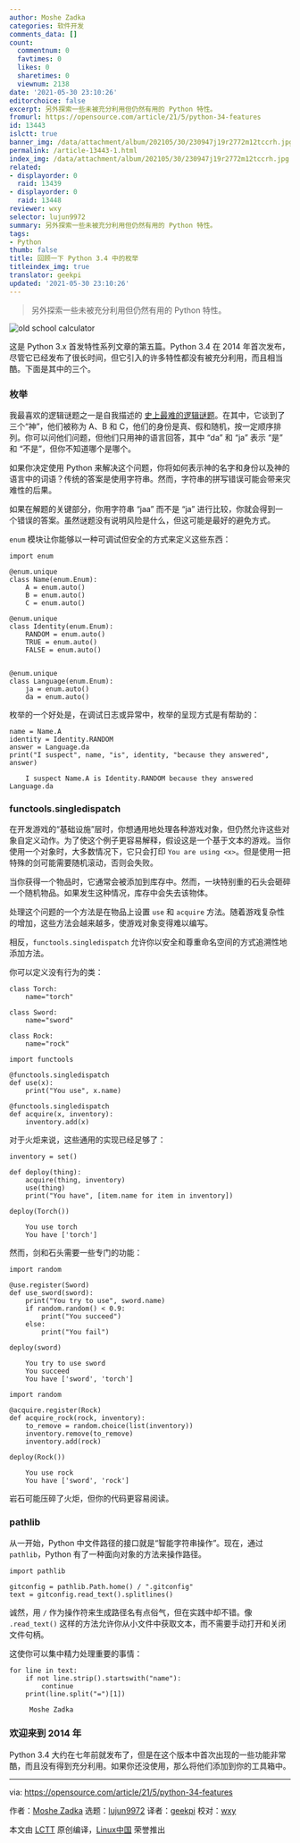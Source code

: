 ```yaml
---
author: Moshe Zadka
categories: 软件开发
comments_data: []
count:
  commentnum: 0
  favtimes: 0
  likes: 0
  sharetimes: 0
  viewnum: 2138
date: '2021-05-30 23:10:26'
editorchoice: false
excerpt: 另外探索一些未被充分利用但仍然有用的 Python 特性。
fromurl: https://opensource.com/article/21/5/python-34-features
id: 13443
islctt: true
banner_img: /data/attachment/album/202105/30/230947j19r2772m12tccrh.jpg
permalink: /article-13443-1.html
index_img: /data/attachment/album/202105/30/230947j19r2772m12tccrh.jpg.thumb.jpg
related:
- displayorder: 0
  raid: 13439
- displayorder: 0
  raid: 13448
reviewer: wxy
selector: lujun9972
summary: 另外探索一些未被充分利用但仍然有用的 Python 特性。
tags:
- Python
thumb: false
title: 回顾一下 Python 3.4 中的枚举
titleindex_img: true
translator: geekpi
updated: '2021-05-30 23:10:26'
---
```



> 
> 另外探索一些未被充分利用但仍然有用的 Python 特性。
> 
> 
> 


![](/data/attachment/album/202105/30/230947j19r2772m12tccrh.jpg "old school calculator")


这是 Python 3.x 首发特性系列文章的第五篇。Python 3.4 在 2014 年首次发布，尽管它已经发布了很长时间，但它引入的许多特性都没有被充分利用，而且相当酷。下面是其中的三个。


### 枚举


我最喜欢的逻辑谜题之一是自我描述的 [史上最难的逻辑谜题](https://en.wikipedia.org/wiki/The_Hardest_Logic_Puzzle_Ever)。在其中，它谈到了三个“神”，他们被称为 A、B 和 C，他们的身份是真、假和随机，按一定顺序排列。你可以问他们问题，但他们只用神的语言回答，其中 “da” 和 “ja” 表示 “是” 和 “不是”，但你不知道哪个是哪个。


如果你决定使用 Python 来解决这个问题，你将如何表示神的名字和身份以及神的语言中的词语？传统的答案是使用字符串。然而，字符串的拼写错误可能会带来灾难性的后果。


如果在解题的关键部分，你用字符串 “jaa” 而不是 “ja” 进行比较，你就会得到一个错误的答案。虽然谜题没有说明风险是什么，但这可能是最好的避免方式。


`enum` 模块让你能够以一种可调试但安全的方式来定义这些东西：



```
import enum

@enum.unique
class Name(enum.Enum):
    A = enum.auto()
    B = enum.auto()
    C = enum.auto()
   
@enum.unique
class Identity(enum.Enum):
    RANDOM = enum.auto()
    TRUE = enum.auto()
    FALSE = enum.auto()

       
@enum.unique
class Language(enum.Enum):
    ja = enum.auto()
    da = enum.auto()

```

枚举的一个好处是，在调试日志或异常中，枚举的呈现方式是有帮助的：



```
name = Name.A
identity = Identity.RANDOM
answer = Language.da
print("I suspect", name, "is", identity, "because they answered", answer)

```


```
    I suspect Name.A is Identity.RANDOM because they answered Language.da

```

### functools.singledispatch


在开发游戏的“基础设施”层时，你想通用地处理各种游戏对象，但仍然允许这些对象自定义动作。为了使这个例子更容易解释，假设这是一个基于文本的游戏。当你使用一个对象时，大多数情况下，它只会打印 `You are using <x>`。但是使用一把特殊的剑可能需要随机滚动，否则会失败。


当你获得一个物品时，它通常会被添加到库存中。然而，一块特别重的石头会砸碎一个随机物品。如果发生这种情况，库存中会失去该物体。


处理这个问题的一个方法是在物品上设置 `use` 和 `acquire` 方法。随着游戏复杂性的增加，这些方法会越来越多，使游戏对象变得难以编写。


相反，`functools.singledispatch` 允许你以安全和尊重命名空间的方式追溯性地添加方法。


你可以定义没有行为的类：



```
class Torch:
    name="torch"

class Sword:
    name="sword"

class Rock:
    name="rock"

```


```
import functools

@functools.singledispatch
def use(x):
    print("You use", x.name)

@functools.singledispatch
def acquire(x, inventory):
    inventory.add(x)

```

对于火炬来说，这些通用的实现已经足够了：



```
inventory = set()

def deploy(thing):
    acquire(thing, inventory)
    use(thing)
    print("You have", [item.name for item in inventory])

deploy(Torch())

```


```
    You use torch
    You have ['torch']

```

然而，剑和石头需要一些专门的功能：



```
import random

@use.register(Sword)
def use_sword(sword):
    print("You try to use", sword.name)
    if random.random() < 0.9:
        print("You succeed")
    else:
        print("You fail")

deploy(sword)

```


```
    You try to use sword
    You succeed
    You have ['sword', 'torch']

```


```
import random

@acquire.register(Rock)
def acquire_rock(rock, inventory):
    to_remove = random.choice(list(inventory))
    inventory.remove(to_remove)
    inventory.add(rock)

deploy(Rock())

```


```
    You use rock
    You have ['sword', 'rock']

```

岩石可能压碎了火炬，但你的代码更容易阅读。


### pathlib


从一开始，Python 中文件路径的接口就是“智能字符串操作”。现在，通过 `pathlib`，Python 有了一种面向对象的方法来操作路径。



```
import pathlib

```


```
gitconfig = pathlib.Path.home() / ".gitconfig"
text = gitconfig.read_text().splitlines()

```

诚然，用 `/` 作为操作符来生成路径名有点俗气，但在实践中却不错。像 `.read_text()` 这样的方法允许你从小文件中获取文本，而不需要手动打开和关闭文件句柄。


这使你可以集中精力处理重要的事情：



```
for line in text:
    if not line.strip().startswith("name"):
        continue
    print(line.split("=")[1])

```


```
     Moshe Zadka

```

### 欢迎来到 2014 年


Python 3.4 大约在七年前就发布了，但是在这个版本中首次出现的一些功能非常酷，而且没有得到充分利用。如果你还没使用，那么将他们添加到你的工具箱中。




---


via: <https://opensource.com/article/21/5/python-34-features>


作者：[Moshe Zadka](https://opensource.com/users/moshez) 选题：[lujun9972](https://github.com/lujun9972) 译者：[geekpi](https://github.com/geekpi) 校对：[wxy](https://github.com/wxy)


本文由 [LCTT](https://github.com/LCTT/TranslateProject) 原创编译，[Linux中国](https://linux.cn/) 荣誉推出